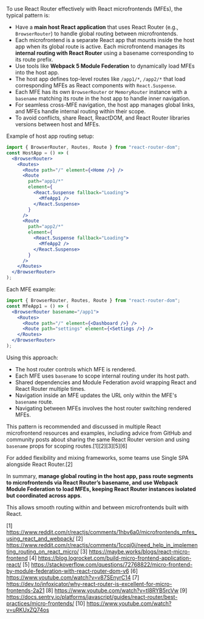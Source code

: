 To use React Router effectively with React microfrontends (MFEs), the typical pattern is:

- Have a **main host React application** that uses React Router (e.g., `BrowserRouter`) to handle global routing between
  microfrontends.
- Each microfrontend is a separate React app that mounts inside the host app when its global route is active. Each
  microfrontend manages its **internal routing with React Router** using a basename corresponding to its route prefix.
- Use tools like **Webpack 5 Module Federation** to dynamically load MFEs into the host app.
- The host app defines top-level routes like `/app1/*`, `/app2/*` that load corresponding MFEs as React components with
  `React.Suspense`.
- Each MFE has its own `BrowserRouter` or `MemoryRouter` instance with a `basename` matching its route in the host app to
  handle inner navigation.
- For seamless cross-MFE navigation, the host app manages global links, and MFEs handle internal routing within their scope.
- To avoid conflicts, share React, ReactDOM, and React Router libraries versions between host and MFEs.

Example of host app routing setup:

```jsx
import { BrowserRouter, Routes, Route } from "react-router-dom";
const HostApp = () => (
  <BrowserRouter>
    <Routes>
      <Route path="/" element={<Home />} />
      <Route
        path="app1/*"
        element={
          <React.Suspense fallback="Loading">
            <MfeApp1 />
          </React.Suspense>
        }
      />
      <Route
        path="app2/*"
        element={
          <React.Suspense fallback="Loading">
            <MfeApp2 />
          </React.Suspense>
        }
      />
    </Routes>
  </BrowserRouter>
);
```

Each MFE example:

```jsx
import { BrowserRouter, Routes, Route } from "react-router-dom";
const MfeApp1 = () => (
  <BrowserRouter basename="/app1">
    <Routes>
      <Route path="/" element={<Dashboard />} />
      <Route path="settings" element={<Settings />} />
    </Routes>
  </BrowserRouter>
);
```

Using this approach:

- The host router controls which MFE is rendered.
- Each MFE uses `basename` to scope internal routing under its host path.
- Shared dependencies and Module Federation avoid wrapping React and React Router multiple times.
- Navigation inside an MFE updates the URL only within the MFE's `basename` route.
- Navigating between MFEs involves the host router switching rendered MFEs.

This pattern is recommended and discussed in multiple React microfrontend resources and examples, including advice from
GitHub and community posts about sharing the same React Router version and using `basename` props for scoping
routes.[1][2][3][5][6]

For added flexibility and mixing frameworks, some teams use Single SPA alongside React Router.[2]

In summary, **manage global routing in the host app, pass route segments to microfrontends via React Router’s basename, and
use Webpack Module Federation to load MFEs, keeping React Router instances isolated but coordinated across apps**.

This allows smooth routing within and between microfrontends built with React.

[1] https://www.reddit.com/r/reactjs/comments/1hbv6a0/microfrontends_mfes_using_react_and_webpack/ [2]
https://www.reddit.com/r/reactjs/comments/1ccqj0j/need_help_in_implementing_routing_on_react_micro/ [3]
https://maybe.works/blogs/react-micro-frontend [4] https://blog.logrocket.com/build-micro-frontend-application-react/ [5]
https://stackoverflow.com/questions/72768822/micro-frontend-by-module-federation-with-react-router-dom-v6 [6]
https://www.youtube.com/watch?v=v87SEnyrC14 [7]
https://dev.to/infoxicator/why-react-router-is-excellent-for-micro-frontends-2a21 [8]
https://www.youtube.com/watch?v=tI8RYB5rcVw [9]
https://docs.sentry.io/platforms/javascript/guides/react-router/best-practices/micro-frontends/ [10]
https://www.youtube.com/watch?v=uRKUxZQ74os
